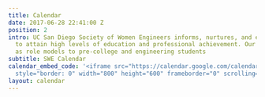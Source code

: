 ```yaml
---
title: Calendar
date: 2017-06-28 22:41:00 Z
position: 2
intro: UC San Diego Society of Women Engineers informs, nurtures, and encourages women
  to attain high levels of education and professional achievement. Our members serve
  as role models to pre-college and engineering students
subtitle: SWE Calendar
calendar_embed_code: '<iframe src="https://calendar.google.com/calendar/embed?src=1b5i3qq7odvdd3i51q2engjpfo%40group.calendar.google.com&ctz=America/Los_Angeles"
  style="border: 0" width="800" height="600" frameborder="0" scrolling="no"></iframe>'
layout: calendar
---
```


